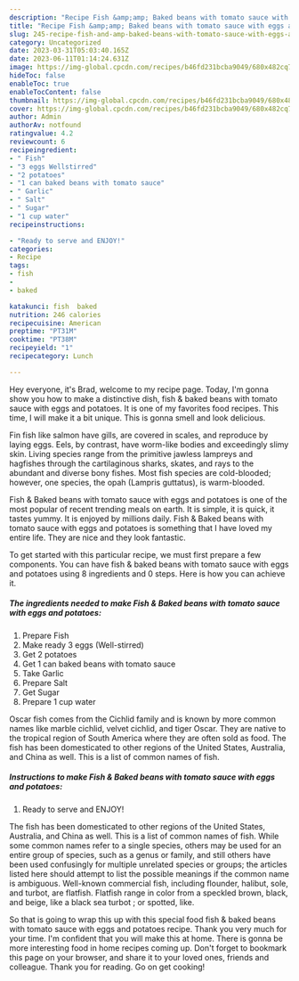 ```yaml
---
description: "Recipe Fish &amp;amp; Baked beans with tomato sauce with eggs and potatoes the Delicious}"
title: "Recipe Fish &amp;amp; Baked beans with tomato sauce with eggs and potatoes the Delicious}"
slug: 245-recipe-fish-and-amp-baked-beans-with-tomato-sauce-with-eggs-and-potatoes-the-delicious
category: Uncategorized
date: 2023-03-31T05:03:40.165Z
date: 2023-06-11T01:14:24.631Z
image: https://img-global.cpcdn.com/recipes/b46fd231bcba9049/680x482cq70/fish-baked-beans-with-tomato-sauce-with-eggs-and-potatoes-recipe-main-photo.jpg
hideToc: false
enableToc: true
enableTocContent: false
thumbnail: https://img-global.cpcdn.com/recipes/b46fd231bcba9049/680x482cq70/fish-baked-beans-with-tomato-sauce-with-eggs-and-potatoes-recipe-main-photo.jpg
cover: https://img-global.cpcdn.com/recipes/b46fd231bcba9049/680x482cq70/fish-baked-beans-with-tomato-sauce-with-eggs-and-potatoes-recipe-main-photo.jpg
author: Admin
authorAv: notfound
ratingvalue: 4.2
reviewcount: 6
recipeingredient:
- " Fish"
- "3 eggs Wellstirred"
- "2 potatoes"
- "1 can baked beans with tomato sauce"
- " Garlic"
- " Salt"
- " Sugar"
- "1 cup water"
recipeinstructions:

- "Ready to serve and ENJOY!"
categories:
- Recipe
tags:
- fish
- 
- baked

katakunci: fish  baked 
nutrition: 246 calories
recipecuisine: American
preptime: "PT31M"
cooktime: "PT38M"
recipeyield: "1"
recipecategory: Lunch

---
```



Hey everyone, it's Brad, welcome to my recipe page. Today, I'm gonna show you how to make a distinctive dish, fish &amp; baked beans with tomato sauce with eggs and potatoes. It is one of my favorites food recipes. This time, I will make it a bit unique. This is gonna smell and look delicious.

Fin fish like salmon have gills, are covered in scales, and reproduce by laying eggs. Eels, by contrast, have worm-like bodies and exceedingly slimy skin. Living species range from the primitive jawless lampreys and hagfishes through the cartilaginous sharks, skates, and rays to the abundant and diverse bony fishes. Most fish species are cold-blooded; however, one species, the opah (Lampris guttatus), is warm-blooded.

Fish &amp; Baked beans with tomato sauce with eggs and potatoes is one of the most popular of recent trending meals on earth. It is simple, it is quick, it tastes yummy. It is enjoyed by millions daily. Fish &amp; Baked beans with tomato sauce with eggs and potatoes is something that I have loved my entire life. They are nice and they look fantastic.


To get started with this particular recipe, we must first prepare a few components. You can have fish &amp; baked beans with tomato sauce with eggs and potatoes using 8 ingredients and 0 steps. Here is how you can achieve it.

<!--inarticleads1-->

##### The ingredients needed to make Fish &amp; Baked beans with tomato sauce with eggs and potatoes:

1. Prepare  Fish
1. Make ready 3 eggs (Well-stirred)
1. Get 2 potatoes
1. Get 1 can baked beans with tomato sauce
1. Take  Garlic
1. Prepare  Salt
1. Get  Sugar
1. Prepare 1 cup water


Oscar fish comes from the Cichlid family and is known by more common names like marble cichlid, velvet cichlid, and tiger Oscar. They are native to the tropical region of South America where they are often sold as food. The fish has been domesticated to other regions of the United States, Australia, and China as well. This is a list of common names of fish. 

<!--inarticleads2-->

##### Instructions to make Fish &amp; Baked beans with tomato sauce with eggs and potatoes:


1. Ready to serve and ENJOY!

The fish has been domesticated to other regions of the United States, Australia, and China as well. This is a list of common names of fish. While some common names refer to a single species, others may be used for an entire group of species, such as a genus or family, and still others have been used confusingly for multiple unrelated species or groups; the articles listed here should attempt to list the possible meanings if the common name is ambiguous. Well-known commercial fish, including flounder, halibut, sole, and turbot, are flatfish. Flatfish range in color from a speckled brown, black, and beige, like a black sea turbot ; or spotted, like. 

So that is going to wrap this up with this special food fish &amp; baked beans with tomato sauce with eggs and potatoes recipe. Thank you very much for your time. I'm confident that you will make this at home. There is gonna be more interesting food in home recipes coming up. Don't forget to bookmark this page on your browser, and share it to your loved ones, friends and colleague. Thank you for reading. Go on get cooking!
